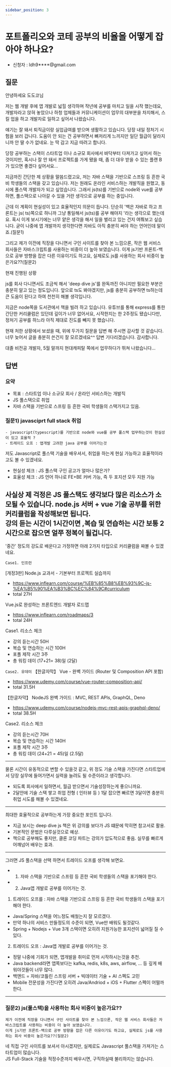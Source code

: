 ```yaml
---
sidebar_position: 3
---
```


# 포트폴리오와 코테 공부의 비율을 어떻게 잡아야 하나요? 
- 신청자 : ldh9****@gmail.com

## 질문  

안녕하세요 도도코님

저는 웹 개발 후에 앱 개발로 넓힐 생각하며 작년에 공부를 마치고 일을 시작 했는데요, 개발자라고 앉혀 놓았으나 하청 업체들과 커뮤니케이션이 업무의 대부분을 차지해서, 스킬 업을 하고 개발자로 일하고 싶어서 나왔습니다.

얘기는 잘 돼서 퇴직금이랑 실업급여를 받으며 생활하고 있습니다. 당장 내일 정처기 시험을 보러 갑니다. 도움이 안 되는 건 공부하면서 뼈저리게 느끼지만 일단 월급이 달라지니까 안 딸 수가 없네요. 눈 딱 감고 지금 따려고 합니다.

당장 공부하는 스택이 스타트업 이나 소규모 회사에서 바닥부터 다져가고 싶어서 하는 것이지만, 혹시나 잘 안 돼서 프로젝트를 가게 됐을 때, 좀 더 대우 받을 수 있는 플랜 B가 있으면 좋겠다 싶어서요...



지금까진 간단한 제 상황을 말씀드렸고요, 저는 자바 스택을 기반으로 스프링 등 흔한 국비 학생들의 스택을 갖고 있습니다. 저는 원래도 온라인 서비스하는 개발직을 원했고, 동시에 풀스택 개발자가 되고 싶었습니다. 그래서 js(ts)를 기반으로 node와 vue를 공부하면, 풀스택으로 나아갈 수 있을 거란 생각으로 공부를 하는 중입니다.

근데 이 계획이 현실성이 있고 효율적인지 의문이 듭니다. 단순히 '백은 자바로 하고 프론트는 js( ts)쪽으로 하니까 그냥 통일해서 js(ts)를 공부 해야지 '라는 생각으로 했는데요. 혹시 이게 보시기에는 너무 얕은 생각을 해서 일을 벌리고 있는 건지 여쭤보고 싶습니다. 굳이 나중에 앱 개발까지 생각한다면 자바도 아직 충분히 써야 하는 언어인데 말이죠.(질문1)

그리고 제가 이전에 직장을 다니면서 구인 사이트를 찾아 본 느낌으론, 작은 웹 서비스 회사들은 자바스크립트를 사용하는 비중이 더 높아 보였습니다. 이게 js기반 프론트-백으로 공부 방향을 잡은 다른 이유이기도 하고요, 실제로도 js를 사용하는 회사 비중이 높은가요??(질문2)


현재 진행된 상황

js를 회사 다니면서도 조금씩 해서 'deep dive js'를 완독까진 아니지만 필요한 부분은 충분히 알고 있는 정도입니다. 앞으로 ts도 봐야겠지만, js를 충분히 공부하면 ts하는데 큰 도움이 된다고 하여 천천히 해볼 생각입니다.

지금은 node쪽을 도서관에서 책을 빌려 하고 있습니다. 유튜브를 통해 express를 통한 간단한 커리큘럼은 있던데 깊이가 너무 없어서요, 시작한지는 한 2주정도 됐습니다만, 정처기 공부를 하느라 아직 제대로 진도를 빼지 못 했습니다.


현재 처한 상황에서 보셨을 때, 위에 두가지 질문을 답변 해 주시면 감사할 것 같습니다. 너무 늦어서 글을 충분히 쓴건지 잘 모르겠네요^^ 답변 기다리겠습니다. 감사합니다.

대졸 비전공 개발자, 5월 말까지 현대캐피탈 쪽에서 업무하다가 뛰쳐 나왔습니다... 

## 답변

### 요약  

- 목표 : 스타트업 이나 소규모 회사 / 온라인 서비스하는 개발직
- JS 풀스택으로 취업   
- 자바 스택을 기반으로 스프링 등 흔한 국비 학생들의 스택가지고 있음.


### 질문1) javasciprt full stack 취업   

```
- javascript(typescript)를 기반으로 node와 vue를 공부 풀스택 업무하는것이 현실성이 있고 효율적 ?
- 트레이드 오프 : 앱개발 고려한 java 공부를 이어가는것
```

저도 Javascript로 풀스택 기술을 배우셔서, 취업을 하는게 현실 가능하고 효율적이라고도 볼 수 있겠네요.
- 현실성 체크 : JS 풀스택 구인 공고가 얼마나 많은가?
- 효율성 체크 : JS 언어 하나로 FE+BE 커버 가능, 즉 두 포지션 모두 지원 가능

사실상 제 걱정은 JS 풀스택도 생각보다 많은 리소스가 소모될 수 있습니다.
node.js 서버 + vue 기술 공부를 위한 커리큘럼을 작성해보면 됩니다.  
강의 듣는 시간이 1시간이면 ,복습 및 연습하는 시간 보통 2시간으로 잡으면 얼쭈 정복이 될겁니다.  
---
'중간' 정도의 강도로 배운다고 가정하면 아래 2가지 타입으로 커리큘럼을 짜볼 수 있겠네요.

`Case1. 인프런`

[개정3판] Node.js 교과서 - 기본부터 프로젝트 실습까지
- https://www.inflearn.com/course/%EB%85%B8%EB%93%9C-js-%EA%B5%90%EA%B3%BC%EC%84%9C#curriculum
- total 27H

Vue.js로 완성하는 프론트엔드 개발자 로드맵
- https://www.inflearn.com/roadmaps/3
- total 24H

Case1. 리소스 체크
- 강의 듣는시간 50H
- 복습 및 연습하는 시간 100H
- 포폴 제작 시간 3주
- 총 워킹 데이 (17+21= 38)일 (2달)


`Case2. 유데미`
【한글자막】 Vue - 완벽 가이드 (Router 및 Composition API 포함)
- https://www.udemy.com/course/vue-router-composition-api/
- total 31.5H

【한글자막】 NodeJS 완벽 가이드 : MVC, REST APIs, GraphQL, Deno
- https://www.udemy.com/course/nodejs-mvc-rest-apis-graphql-deno/
- total 38.5H

Case2. 리소스 체크
- 강의 듣는시간 70H
- 복습 및 연습하는 시간 140H
- 포폴 제작 시간 3주 
- 총 워킹 데이 (24+21 = 45)일 (2.5달)
---
물론 시간이 유동적으로 변할 수 있을것 같고, 위 정도 기술 스택을 가진다면 스타트업에서 당장 실무에 들어가면서 실력을 늘려도 될 수준이라고 생각합니다. 
- 되도록 회사에서 일하면서, 월급 받으면서 기술성장하는게 좋으니까요.
- 2달안에 기술 스택 쌓고 취업 전형 ( 인터뷰 등 ) 1달 잡으면 빠르면 3달이면 충분히 취업 시도를 해볼 수 있겠네요.  
---
최대한 효율적으로 공부하는게 가장 중요한 포인트 입니다.
- 지금 보시는 deep dive js 책은 위 강의를 보다가 JS 떄문에 막히면 참고서로 활용.
- 기본적인 문법은 다루실것으로 예상.
- 책으로 공부해도 좋지만, 클론 코딩 파트는 강의가 압도적으로 좋음. 실무를 빠르게 어꺠넘어 배우는 효과.
--- 
그러면 JS 풀스택을 선택 하면서 트레이드 오프를 생각해 보면요.
- 1. 자바 스택을 기반으로 스프링 등 흔한 국비 학생들의 스택을 포기해야 한다.
- 2. Java앱 개발로 공부를 이어가는 것.


1. 트레이드 오프를 : 자바 스택을 기반으로 스프링 등 흔한 국비 학생들의 스택을 포기해야 한다.
- Java/Spring 스택을 어느정도 배웠는지 잘 모르겠다.
- 만약 하나의 서비스 만들정도의 수준이 되면, Vue만 배워도 될것같다. 
- Spring + Nodejs + Vue 3개 스택이면 오히려 지원가능한 포지션이 넓어질 질 수 있다.  

2. 트레이드 오프 : Java앱 개발로 공부를 이어가는 것.
- 정말 나중에 기회가 되면, 앱개발을 취미로 먼저 시작하시는것을 추천.
- Java backend라면 앱쪽보다는 kafka, redis, k8s, aws, airflow, ... 등 깊게 배워야것들이 너무 많다.   
- 백앤드 = 자바/코틀린 스프링 서버 + 빅데이터 기술 + AI 스펙도 고민 
- Mobile 전문성을 가진다면 오히려 Java/Andriod + iOS + Flutter 스펙이 어떨까 한다. 


--- 

### 질문2) js(풀스택)을 사용하는 회사 비중이 높은가요??
```
제가 이전에 직장을 다니면서 구인 사이트를 찾아 본 느낌으론, 작은 웹 서비스 회사들은 자바스크립트를 사용하는 비중이 더 높아 보였습니다. 
이게 js기반 프론트-백으로 공부 방향을 잡은 다른 이유이기도 하고요, 실제로도 js를 사용하는 회사 비중이 높은가요??(질문2)
```

네 직접 구인 사이트를 보셔서 아시겠지만, 실제로도 Javascript 풀스택을 가져가는 스타트업이 많습니다.  
JS Full-Stack 기술을 적정수준까지 배우시면, 구직하실때 불리하지는 않습니다.  